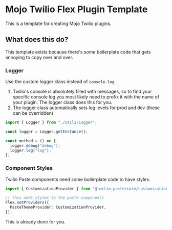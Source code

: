 # Mojo Twilio Flex Plugin Template

This is a template for creating Mojo Twilio plugins.

## What does this do?

This template exists because there's some boilerplate code that gets annoying to copy over and over.

### Logger

Use the custom logger class instead of `console.log`.

1. Twilio's console is absolutely filled with messages, so to find your specific console log you most likely need to prefix it with the name of your plugin. The logger class does this for you.
2. The logger class automatically sets log levels for prod and dev (these can be overridden)

```ts
import { Logger } from "./utils/Logger";

const logger = Logger.getInstance();

const method = () => {
  logger.debug("debug");
  logger.log("log");
};
```

### Component Styles

Twilio Paste components need some boilerplate code to have styles.

```ts
import { CustomizationProvider } from "@twilio-paste/core/customization";

// this adds styles to the paste components
Flex.setProviders({
  PasteThemeProvider: CustomizationProvider,
});
```

This is already done for you.
